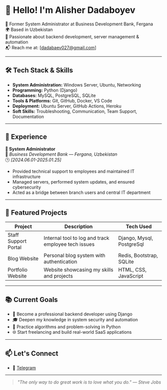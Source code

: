 # 👋 Hello! I'm Alisher Dadaboyev

💼 Former System Administrator at Business Development Bank, Fergana  
🌍 Based in Uzbekistan  
🔧 Passionate about backend development, server management & automation  
📬 Reach me at: [dadabaev027@gmail.com]

---

## 🛠️ Tech Stack & Skills

- **System Administration:** Windows Server, Ubuntu, Networking
- **Programming:** Python (Django)
- **Databases:** MySQL, PostgreSQL, SQLite
- **Tools & Platforms:** Git, GitHub, Docker, VS Code
- **Deployment:** Ubuntu Server, GitHub Actions, Heroku
- **Soft Skills:** Troubleshooting, Communication, Team Support, Documentation

---

## 🏢 Experience

**🔹 System Administrator**  
📍 *Business Development Bank — Fergana, Uzbekistan*  
🕒 *[2024.06.01-2025.01.25]*  
- Provided technical support to employees and maintained IT infrastructure  
- Managed servers, performed system updates, and ensured cybersecurity  
- Acted as a bridge between branch users and central IT department

---

## 🚀 Featured Projects

| Project             | Description                                            | Tech Used                |
|---------------------|--------------------------------------------------------|--------------------------|
| Staff Support Portal | Internal tool to log and track employee tech issues   | Django, Mysql, PostgreSql|
| Blog Website         | Personal blog system with authentication              | Redis, Bootstrap, SQLite |
| Portfolio Website    | Website showcasing my skills and projects             | HTML, CSS, JavaScript    |

---

## 📚 Current Goals

- 🚀 Become a professional backend developer using Django  
- 🎓 Deepen my knowledge in system security and automation  
- 🧠 Practice algorithms and problem-solving in Python  
- 🌐 Start freelancing and build real-world SaaS applications

---

## 📫 Let's Connect
  
- 💬 [Telegram](https://t.me/@iDadabaev)  

---

> *"The only way to do great work is to love what you do." — Steve Jobs*
